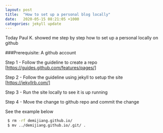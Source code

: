 ```yaml
---
layout: post
title:  "How to set up a personal blog locally"
date:   2020-05-15 08:21:05 +1000
categories: jekyll update
---
```


Today Paul K. showed me step by step how to set up a personal locally on github 

###Prerequisite:
A github account

Step 1 - Follow the guideline to create a repo  
[https://guides.github.com/features/pages/]

Step 2 - Follow the guideline using jekyll to setup the site 
[https://jekyllrb.com/]

Step 3 - Run the site locally to see it is up running 

Step 4 - Move the change to github repo and commit the change 

See the example below 

```sh
 $ rm -rf demijiang.github.io/
 $ mv ../demijiang.github.io/.git/ .
```

